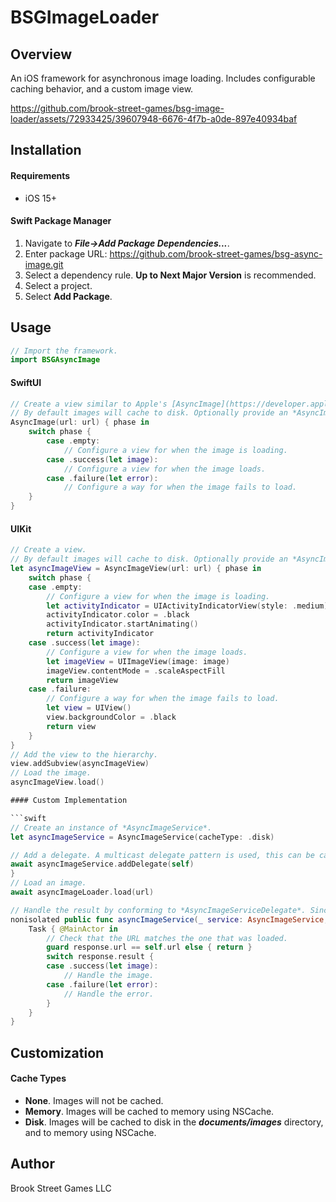 # BSGImageLoader

## Overview

An iOS framework for asynchronous image loading. Includes configurable caching behavior, and a custom image view.

https://github.com/brook-street-games/bsg-image-loader/assets/72933425/39607948-6676-4f7b-a0de-897e40934baf

## Installation

#### Requirements

+ iOS 15+

#### Swift Package Manager

1. Navigate to ***File->Add Package Dependencies...***.
3. Enter package URL: https://github.com/brook-street-games/bsg-async-image.git
3. Select a dependency rule. **Up to Next Major Version** is recommended.
4. Select a project.
5. Select **Add Package**.

## Usage

```swift
// Import the framework.
import BSGAsyncImage
```

#### SwiftUI

```swift
// Create a view similar to Apple's [AsyncImage](https://developer.apple.com/documentation/swiftui/asyncimage). 
// By default images will cache to disk. Optionally provide an *AsyncImageService* to customize this.
AsyncImage(url: url) { phase in
	switch phase {
		case .empty: 
		    // Configure a view for when the image is loading.
		case .success(let image): 
			// Configure a view for when the image loads.
		case .failure(let error): 
			// Configure a way for when the image fails to load.
	}
}
```

#### UIKit

```swift
// Create a view. 
// By default images will cache to disk. Optionally provide an *AsyncImageService* to customize this.
let asyncImageView = AsyncImageView(url: url) { phase in
	switch phase {
	case .empty:
	    // Configure a view for when the image is loading.
		let activityIndicator = UIActivityIndicatorView(style: .medium)
		activityIndicator.color = .black
		activityIndicator.startAnimating()
		return activityIndicator
	case .success(let image):
		// Configure a view for when the image loads.
		let imageView = UIImageView(image: image)
		imageView.contentMode = .scaleAspectFill
		return imageView
	case .failure:
		// Configure a way for when the image fails to load.
		let view = UIView()
		view.backgroundColor = .black
		return view
	}
}
// Add the view to the hierarchy.
view.addSubview(asyncImageView)
// Load the image.
asyncImageView.load()

#### Custom Implementation

```swift
// Create an instance of *AsyncImageService*.
let asyncImageService = AsyncImageService(cacheType: .disk)

// Add a delegate. A multicast delegate pattern is used, this can be called for each object that needs to handle images.
await asyncImageService.addDelegate(self)
}
// Load an image.
await asyncImageLoader.load(url)

// Handle the result by conforming to *AsyncImageServiceDelegate*. Since this method will be called for every image that is loaded, the URL should be checked before using the image. 
nonisolated public func asyncImageService(_ service: AsyncImageService, didReceiveResponse response: AsyncImageResponse) {
	Task { @MainActor in
		// Check that the URL matches the one that was loaded.
		guard response.url == self.url else { return }
		switch response.result {
		case .success(let image): 
			// Handle the image. 
		case .failure(let error): 
			// Handle the error.
		}
	}
}
```

## Customization

#### Cache Types

* **None**. Images will not be cached.
* **Memory**. Images will be cached to memory using NSCache.
* **Disk**. Images will be cached to disk in the ***documents/images*** directory, and to memory using NSCache.

## Author

Brook Street Games LLC
